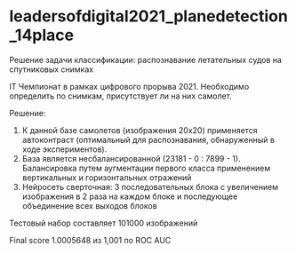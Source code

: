 # leadersofdigital2021_planedetection_14place
Решение задачи классификации: распознавание летательных судов на спутниковых снимках

IT Чемпионат в рамках цифрового прорыва 2021. Необходимо определить по снимкам, присутствует ли на них самолет. 

Решение:
1. К данной базе самолетов (изображения 20х20) применяется автоконтраст (оптимальный для распознавания, обнаруженный в ходе экспериментов).
2. База является несбалансированной (23181 - 0 : 7899 - 1). Балансировка путем аугментации первого класса применением вертикальных и горизонтальных отражений
3. Нейросеть сверточная: 3 последовательных блока с увеличением изображения в 2 раза на каждом блоке и последующее объединение всех выходов блоков

Тестовый набор составляет 101000 изображений

Final score 1.0005648 из 1,001 по ROC AUC
